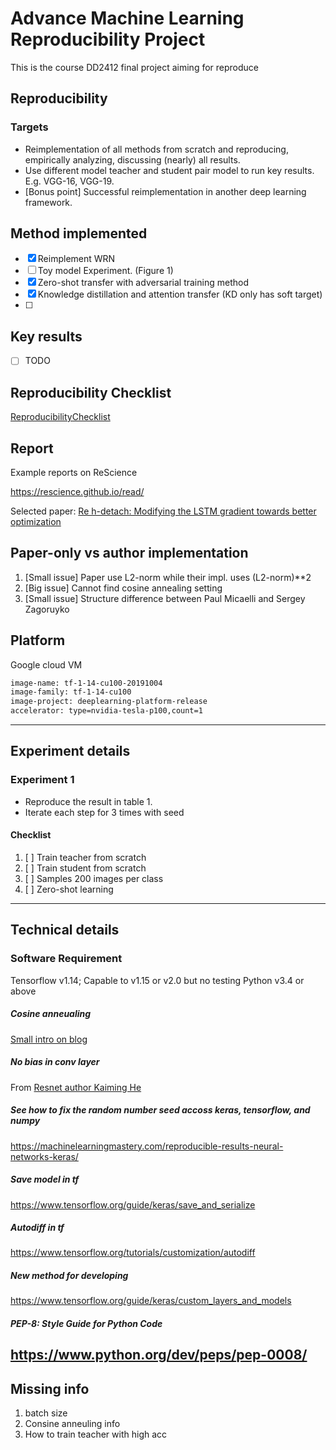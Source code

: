 # Advance Machine Learning Reproducibility Project
This is the course DD2412 final project aiming for reproduce

## Reproducibility

### Targets
- Reimplementation of all methods from scratch and reproducing, empirically
  analyzing, discussing (nearly) all results.
- Use different model teacher and student pair model to run key results.
  E.g. VGG-16, VGG-19.
- [Bonus point] Successful reimplementation in another deep learning framework.

## Method implemented
- [x] Reimplement WRN 
- [ ] Toy model Experiment. (Figure 1)  
- [x] Zero-shot transfer with adversarial training method  
- [x] Knowledge distillation and attention transfer (KD only has soft target)  
- [ ]

## Key results
- [ ] TODO 

## Reproducibility Checklist
[ReproducibilityChecklist](https://www.cs.mcgill.ca/~jpineau/ReproducibilityChecklist.pdf)

## Report
Example reports on ReScience

https://rescience.github.io/read/

Selected paper:
[Re h-detach: Modifying the LSTM gradient towards better optimization](https://zenodo.org/record/3162114/files/article.pdf)

## Paper-only vs author implementation
1. [Small issue] Paper use L2-norm while their impl. uses (L2-norm)**2
2. [Big issue] Cannot find cosine annealing setting
3. [Small issue] Structure difference between Paul Micaelli and Sergey Zagoruyko

## Platform
Google cloud VM
```bash
image-name: tf-1-14-cu100-20191004
image-family: tf-1-14-cu100
image-project: deeplearning-platform-release
accelerator: type=nvidia-tesla-p100,count=1
```
---------------------------------------------------
## Experiment details
### Experiment 1
- Reproduce the result in table 1. 
- Iterate each step for 3 times with seed

#### Checklist
1. [ ] Train teacher from scratch
2. [ ] Train student from scratch
3. [ ] Samples 200 images per class
4. [ ] Zero-shot learning


---------------------------------------------------
## Technical details
### Software Requirement
Tensorflow v1.14; Capable to v1.15 or v2.0 but no testing
Python v3.4 or above

##### Cosine anneualing
[Small intro on blog](
https://towardsdatascience.com/https-medium-com-reina-wang-tw-stochastic-gradient-descent-with-restarts-5f511975163)

##### No bias in conv layer
From [Resnet author Kaiming He](https://github.com/a-martyn/resnet/blob/master/resnet.py)

##### See how to fix the random number seed accoss keras, tensorflow, and numpy
https://machinelearningmastery.com/reproducible-results-neural-networks-keras/

##### Save model in tf
https://www.tensorflow.org/guide/keras/save_and_serialize

##### Autodiff in tf
https://www.tensorflow.org/tutorials/customization/autodiff

##### New method for developing
https://www.tensorflow.org/guide/keras/custom_layers_and_models

##### PEP-8: Style Guide for Python Code
https://www.python.org/dev/peps/pep-0008/
-----------------------------------------------------------------
## Missing info
1. batch size
2. Consine anneuling info
3. How to train teacher with high acc
